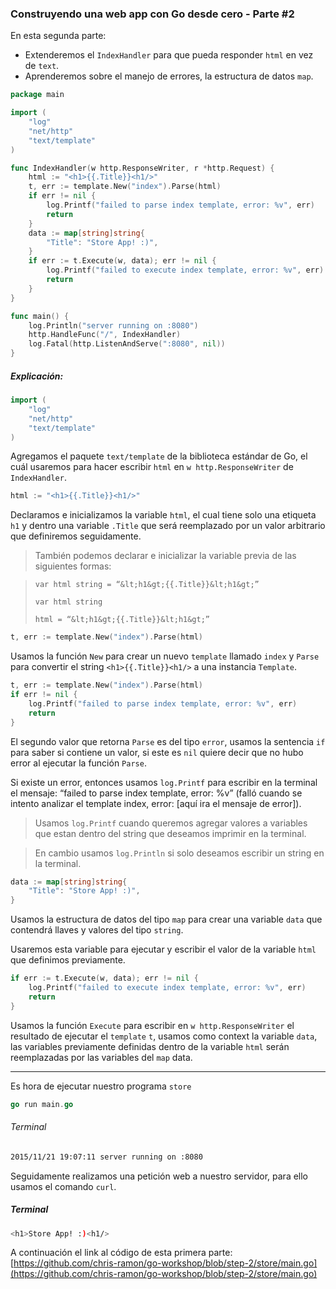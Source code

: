 ### Construyendo una web app con Go desde cero - Parte #2

En esta segunda parte:

- Extenderemos el `IndexHandler` para que pueda responder `html` en vez de `text`.
- Aprenderemos sobre el manejo de errores, la estructura de datos `map`.

```go
package main

import (
	"log"
	"net/http"
	"text/template"
)

func IndexHandler(w http.ResponseWriter, r *http.Request) {
	html := "<h1>{{.Title}}<h1/>"
	t, err := template.New("index").Parse(html)
	if err != nil {
		log.Printf("failed to parse index template, error: %v", err)
		return
	}
	data := map[string]string{
		"Title": "Store App! :)",
	}
	if err := t.Execute(w, data); err != nil {
		log.Printf("failed to execute index template, error: %v", err)
		return
	}
}

func main() {
	log.Println("server running on :8080")
	http.HandleFunc("/", IndexHandler)
	log.Fatal(http.ListenAndServe(":8080", nil))
}
```

##### Explicación:
```go
import (
	"log"
	"net/http"
	"text/template"
)
```

Agregamos el paquete `text/template` de la biblioteca estándar de Go, el cuál usaremos
para hacer escribir `html` en `w http.ResponseWriter` de `IndexHandler`.

```go
html := "<h1>{{.Title}}<h1/>"
```

Declaramos e inicializamos la variable `html`, el cual tiene solo una etiqueta `h1`
y dentro una variable `.Title` que será reemplazado por un valor arbitrario que
definiremos seguidamente.

> También podemos declarar e inicializar la variable previa de las siguientes formas:

> `var html string = “&lt;h1&gt;{{.Title}}&lt;h1&gt;”`
>
> `var html string`
>
> `html = “&lt;h1&gt;{{.Title}}&lt;h1&gt;”`

```go
t, err := template.New("index").Parse(html)
```

Usamos la función `New` para crear un nuevo `template` llamado `index` y
`Parse` para convertir el string `<h1>{{.Title}}<h1/>` a una instancia `Template`.

```go
t, err := template.New("index").Parse(html)
if err != nil {
    log.Printf("failed to parse index template, error: %v", err)
    return
}
```

El segundo valor que retorna `Parse` es del tipo `error`,
usamos la sentencia `if` para saber si contiene un valor,
si este es `nil` quiere decir que no hubo error al ejecutar
la función `Parse`.

Si existe un error, entonces usamos `log.Printf` para escribir
en la terminal el mensaje: “failed to parse index template, error: %v”
(falló cuando se intento analizar el template index, error: [aquí ira el mensaje de error]).

> Usamos `log.Printf` cuando queremos agregar valores a variables que
estan dentro del string que deseamos imprimir en la terminal.

> En cambio usamos `log.Println` si solo deseamos escribir un string
en la terminal.

```go
data := map[string]string{
    "Title": "Store App! :)",
}
```

Usamos la estructura de datos del tipo `map` para crear una variable `data`
que contendrá llaves y valores del tipo `string`.

Usaremos esta variable para ejecutar y escribir el valor
de la variable `html` que definimos previamente.

```go
if err := t.Execute(w, data); err != nil {
    log.Printf("failed to execute index template, error: %v", err)
    return
}
```

Usamos la función `Execute` para escribir en `w http.ResponseWriter` el
resultado de ejecutar el `template` `t`, usamos como context la
variable `data`, las variables previamente definidas dentro de
la variable `html` serán reemplazadas por las variables
del `map` data.

***

Es hora de ejecutar nuestro programa `store`

```go
go run main.go
```

###### Terminal

```bash
2015/11/21 19:07:11 server running on :8080
```

Seguidamente realizamos una petición web a nuestro servidor, para ello usamos el comando `curl`.

##### Terminal

```bash
<h1>Store App! :)<h1/>
```

A continuación el link al código de esta primera parte:
[https://github.com/chris-ramon/go-workshop/blob/step-2/store/main.go](https://github.com/chris-ramon/go-workshop/blob/step-2/store/main.go)
